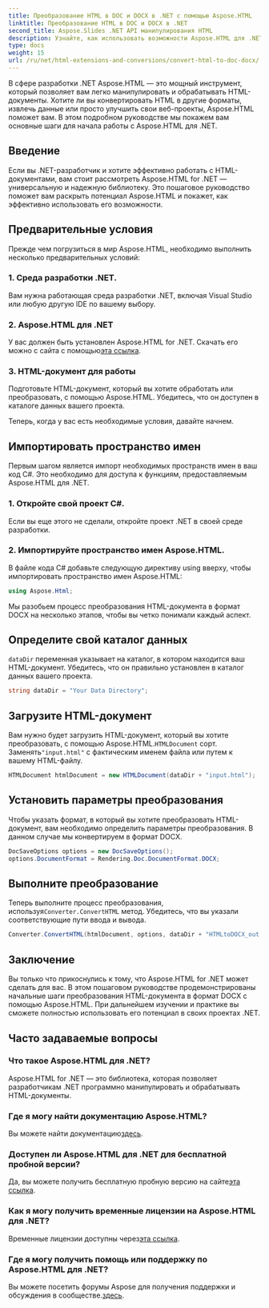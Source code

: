 ```yaml
---
title: Преобразование HTML в DOC и DOCX в .NET с помощью Aspose.HTML
linktitle: Преобразование HTML в DOC и DOCX в .NET
second_title: Aspose.Slides .NET API манипулирования HTML
description: Узнайте, как использовать возможности Aspose.HTML для .NET, в этом пошаговом руководстве. Легко конвертируйте HTML в DOCX и повышайте уровень своих проектов .NET. Начните сегодня!
type: docs
weight: 15
url: /ru/net/html-extensions-and-conversions/convert-html-to-doc-docx/
---
```


В сфере разработки .NET Aspose.HTML — это мощный инструмент, который позволяет вам легко манипулировать и обрабатывать HTML-документы. Хотите ли вы конвертировать HTML в другие форматы, извлечь данные или просто улучшить свои веб-проекты, Aspose.HTML поможет вам. В этом подробном руководстве мы покажем вам основные шаги для начала работы с Aspose.HTML для .NET.

## Введение

Если вы .NET-разработчик и хотите эффективно работать с HTML-документами, вам стоит рассмотреть Aspose.HTML for .NET — универсальную и надежную библиотеку. Это пошаговое руководство поможет вам раскрыть потенциал Aspose.HTML и покажет, как эффективно использовать его возможности.

## Предварительные условия

Прежде чем погрузиться в мир Aspose.HTML, необходимо выполнить несколько предварительных условий:

### 1. Среда разработки .NET.

Вам нужна работающая среда разработки .NET, включая Visual Studio или любую другую IDE по вашему выбору.

### 2. Aspose.HTML для .NET

 У вас должен быть установлен Aspose.HTML for .NET. Скачать его можно с сайта с помощью[эта ссылка](https://releases.aspose.com/html/net/).

### 3. HTML-документ для работы

Подготовьте HTML-документ, который вы хотите обработать или преобразовать, с помощью Aspose.HTML. Убедитесь, что он доступен в каталоге данных вашего проекта.

Теперь, когда у вас есть необходимые условия, давайте начнем.

## Импортировать пространство имен

Первым шагом является импорт необходимых пространств имен в ваш код C#. Это необходимо для доступа к функциям, предоставляемым Aspose.HTML для .NET.

### 1. Откройте свой проект C#.

Если вы еще этого не сделали, откройте проект .NET в своей среде разработки.

### 2. Импортируйте пространство имен Aspose.HTML.

В файле кода C# добавьте следующую директиву using вверху, чтобы импортировать пространство имен Aspose.HTML:

```csharp
using Aspose.Html;
```

Мы разобьем процесс преобразования HTML-документа в формат DOCX на несколько этапов, чтобы вы четко понимали каждый аспект.

## Определите свой каталог данных

`dataDir` переменная указывает на каталог, в котором находится ваш HTML-документ. Убедитесь, что он правильно установлен в каталог данных вашего проекта.

```csharp
string dataDir = "Your Data Directory";
```

## Загрузите HTML-документ

 Вам нужно будет загрузить HTML-документ, который вы хотите преобразовать, с помощью Aspose.HTML.`HTMLDocument` сорт. Заменять`"input.html"` с фактическим именем файла или путем к вашему HTML-файлу.

```csharp
HTMLDocument htmlDocument = new HTMLDocument(dataDir + "input.html");
```

## Установить параметры преобразования

Чтобы указать формат, в который вы хотите преобразовать HTML-документ, вам необходимо определить параметры преобразования. В данном случае мы конвертируем в формат DOCX.

```csharp
DocSaveOptions options = new DocSaveOptions();
options.DocumentFormat = Rendering.Doc.DocumentFormat.DOCX;
```

## Выполните преобразование

 Теперь выполните процесс преобразования, используя`Converter.ConvertHTML` метод. Убедитесь, что вы указали соответствующие пути ввода и вывода.

```csharp
Converter.ConvertHTML(htmlDocument, options, dataDir + "HTMLtoDOCX_out.docx");
```

## Заключение

Вы только что прикоснулись к тому, что Aspose.HTML for .NET может сделать для вас. В этом пошаговом руководстве продемонстрированы начальные шаги преобразования HTML-документа в формат DOCX с помощью Aspose.HTML. При дальнейшем изучении и практике вы сможете полностью использовать его потенциал в своих проектах .NET.

## Часто задаваемые вопросы

### Что такое Aspose.HTML для .NET?
Aspose.HTML for .NET — это библиотека, которая позволяет разработчикам .NET программно манипулировать и обрабатывать HTML-документы.

### Где я могу найти документацию Aspose.HTML?
 Вы можете найти документацию[здесь](https://reference.aspose.com/html/net/).

### Доступен ли Aspose.HTML для .NET для бесплатной пробной версии?
 Да, вы можете получить бесплатную пробную версию на сайте[эта ссылка](https://releases.aspose.com/).

### Как я могу получить временные лицензии на Aspose.HTML для .NET?
Временные лицензии доступны через[эта ссылка](https://purchase.aspose.com/temporary-license/).

### Где я могу получить помощь или поддержку по Aspose.HTML для .NET?
 Вы можете посетить форумы Aspose для получения поддержки и обсуждения в сообществе.[здесь](https://forum.aspose.com/).